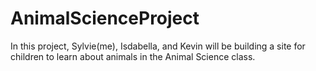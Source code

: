 # AnimalScienceProject

In this project, Sylvie(me), Isdabella, and Kevin will be building a site for children to learn about animals in the Animal Science class.
